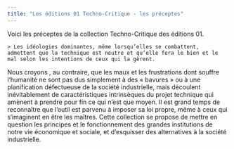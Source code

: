 ```yaml
---
title: "Les éditions 01 Techno-Critique - les préceptes"
---
```


Voici les préceptes de la collection Techno-Critique des éditions 01.

    > Les idéologies dominantes, même lorsqu’elles se combattent, admettent que la technique est neutre et qu‘elle fera le bien et le mal selon les intentions de ceux qui la gèrent.
Nous croyons , au contraire, que les maux et les frustrations dont souffre l‘humanité ne sont pas dus simplement à des « bavures » ou à une planification défectueuse de la société industrielle, mais découlent inévitablement de caractéristiques intrinsèques du projet technique qui amènent à prendre pour fin ce qui n’est que moyen. Il est grand temps de reconnaître que l’outil est parvenu à imposer sa loi propre, même à ceux qui s‘imaginent en être les maîtres. Cette collection se propose de mettre en question les principes et le fonctionnement des grandes institutions de notre vie économique et sociale, et d‘esquisser des alternatives à la société industrielle.
